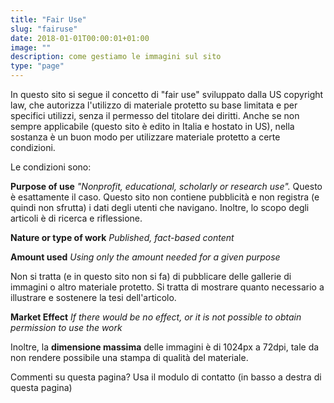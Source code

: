 ```yaml
---
title: "Fair Use"
slug: "fairuse"
date: 2018-01-01T00:00:01+01:00
image: ""
description: come gestiamo le immagini sul sito
type: "page"
---
```

In questo sito si segue il concetto di "fair use" sviluppato dalla US copyright law, che autorizza l'utilizzo di materiale protetto su base limitata e per specifici utilizzi, senza il permesso del titolare dei diritti.
Anche se non sempre applicabile (questo sito è edito in Italia e hostato in US), nella sostanza è un buon modo per utilizzare materiale protetto a certe condizioni.

Le condizioni sono:

**Purpose of use**
_"Nonprofit, educational, scholarly or research use"._
Questo è esattamente il caso. Questo sito non contiene pubblicità e non registra (e quindi non sfrutta) i dati degli utenti che navigano. Inoltre, lo scopo degli articoli è di ricerca e riflessione.

**Nature or type of work**
_Published, fact-based content_

**Amount used**
_Using only the amount needed for a given purpose_

Non si tratta (e in questo sito non si fa) di pubblicare delle gallerie di immagini o altro materiale protetto. Si tratta di mostrare quanto necessario a illustrare e sostenere la tesi dell'articolo.

**Market Effect**
_If there would be no effect, or it is not possible to obtain permission to use the work_

Inoltre, la **dimensione massima** delle immagini è di 1024px a 72dpi, tale da non rendere possibile una stampa di qualità del materiale.

Commenti su questa pagina? Usa il modulo di contatto (in basso a destra di questa pagina)
